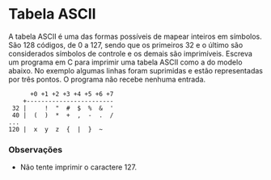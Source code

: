 # Tabela ASCII

A tabela ASCII é uma das formas possíveis de mapear inteiros em símbolos. São 128 códigos, de 0 a 127, sendo que os
primeiros 32 e o último são considerados símbolos de controle e os demais são imprimíveis.
Escreva um programa em C para imprimir uma tabela ASCII como a do modelo abaixo. No exemplo algumas linhas foram
suprimidas e estão representadas por três pontos. O programa não recebe nenhuma entrada.

```
      +0 +1 +2 +3 +4 +5 +6 +7 
    +------------------------  
 32 |     !  "  #  $  %  &  '  
 40 |  (  )  *  +  ,  -  .  /  
...  
120 |  x  y  z  {  |  }  ~  
```

### Observações

- Não tente imprimir o caractere 127.